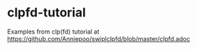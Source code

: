 # clpfd-tutorial
Examples from clp(fd) tutorial at https://github.com/Anniepoo/swiplclpfd/blob/master/clpfd.adoc
